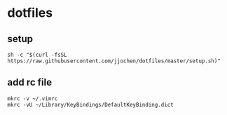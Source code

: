 # dotfiles

## setup
```
sh -c "$(curl -fsSL https://raw.githubusercontent.com/jjochen/dotfiles/master/setup.sh)"
```

## add rc file
```
mkrc -v ~/.vimrc
mkrc -vU ~/Library/KeyBindings/DefaultKeyBinding.dict
```
